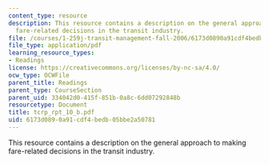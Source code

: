 ```yaml
---
content_type: resource
description: This resource contains a description on the general approach to making
  fare-related decisions in the transit industry.
file: /courses/1-259j-transit-management-fall-2006/6173d0890a91cdf4bedb05bbe2a50781_tcrp_rpt_10_b.pdf
file_type: application/pdf
learning_resource_types:
- Readings
license: https://creativecommons.org/licenses/by-nc-sa/4.0/
ocw_type: OCWFile
parent_title: Readings
parent_type: CourseSection
parent_uid: 334042d0-415f-851b-0a8c-6dd07292848b
resourcetype: Document
title: tcrp_rpt_10_b.pdf
uid: 6173d089-0a91-cdf4-bedb-05bbe2a50781
---
```

This resource contains a description on the general approach to making fare-related decisions in the transit industry.